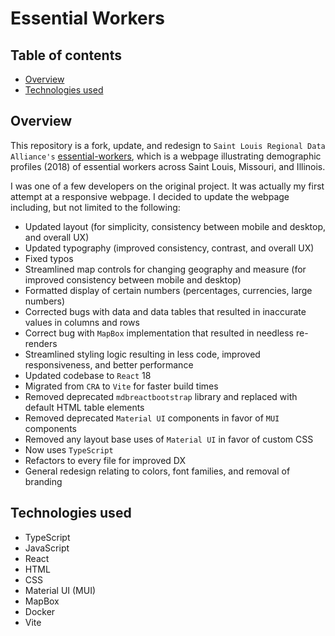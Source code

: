 # Essential Workers

## Table of contents

- [Overview](#overview)
- [Technologies used](#technologies-used)

## Overview

This repository is a fork, update, and redesign to `Saint Louis Regional Data Alliance's` [essential-workers](https://github.com/stlrda/essential-workers), which is a webpage illustrating demographic profiles (2018) of essential workers across Saint Louis, Missouri, and Illinois.

I was one of a few developers on the original project. It was actually my first attempt at a responsive webpage. I decided to update the webpage including, but not limited to the following:

- Updated layout (for simplicity, consistency between mobile and desktop, and overall UX)
- Updated typography (improved consistency, contrast, and overall UX)
- Fixed typos
- Streamlined map controls for changing geography and measure (for improved consistency between mobile and desktop)
- Formatted display of certain numbers (percentages, currencies, large numbers)
- Corrected bugs with data and data tables that resulted in inaccurate values in columns and rows
- Correct bug with `MapBox` implementation that resulted in needless re-renders
- Streamlined styling logic resulting in less code, improved responsiveness, and better performance
- Updated codebase to `React` 18
- Migrated from `CRA` to `Vite` for faster build times
- Removed deprecated `mdbreactbootstrap` library and replaced with default HTML table elements
- Removed deprecated `Material UI` components in favor of `MUI` components
- Removed any layout base uses of `Material UI` in favor of custom CSS
- Now uses `TypeScript`
- Refactors to every file for improved DX
- General redesign relating to colors, font families, and removal of branding

## Technologies used

- TypeScript
- JavaScript
- React
- HTML
- CSS
- Material UI (MUI)
- MapBox
- Docker
- Vite
